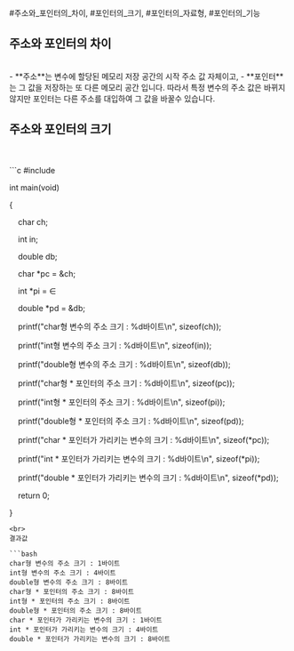 #주소와_포인터의_차이, #포인터의_크기, #포인터의_자료형, #포인터의_기능


## 주소와 포인터의 차이
<br>
- **주소**는 변수에 할당된 메모리 저장 공간의 시작 주소 값 자체이고,
- **포인터**는 그 값을 저장하는 또 다른 메모리 공간 입니다.
따라서 특정 변수의 주소 값은 바뀌지 않지만 포인터는 다른 주소를 대입하여 그 값을 바꿀수 있습니다.





## 주소와 포인터의 크기
<br>
<br>
```c
#include <stdio.h>

  

int main(void)

{

    char ch;

    int in;

    double db;

  

    char *pc = &ch;

    int *pi = &in;

    double *pd = &db;

  

    printf("char형 변수의 주소 크기 : %d바이트\n", sizeof(ch));

    printf("int형 변수의 주소 크기 : %d바이트\n", sizeof(in));

    printf("double형 변수의 주소 크기 : %d바이트\n", sizeof(db));

  

    printf("char형 * 포인터의 주소 크기 : %d바이트\n", sizeof(pc));

    printf("int형 * 포인터의 주소 크기 : %d바이트\n", sizeof(pi));

    printf("double형 * 포인터의 주소 크기 : %d바이트\n", sizeof(pd));

  

    printf("char * 포인터가 가리키는 변수의 크기 : %d바이트\n", sizeof(*pc));

    printf("int * 포인터가 가리키는 변수의 크기 : %d바이트\n", sizeof(*pi));

    printf("double * 포인터가 가리키는 변수의 크기 : %d바이트\n", sizeof(*pd));

  

    return 0;

}
```
<br>
결과값

```bash
char형 변수의 주소 크기 : 1바이트
int형 변수의 주소 크기 : 4바이트
double형 변수의 주소 크기 : 8바이트
char형 * 포인터의 주소 크기 : 8바이트
int형 * 포인터의 주소 크기 : 8바이트
double형 * 포인터의 주소 크기 : 8바이트
char * 포인터가 가리키는 변수의 크기 : 1바이트
int * 포인터가 가리키는 변수의 크기 : 4바이트
double * 포인터가 가리키는 변수의 크기 : 8바이트
```

